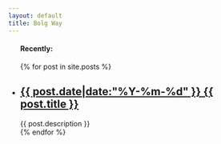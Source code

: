 ```yaml
---
layout: default
title: Bolg Way
---
```


<ul class="artical-list">
<h4>Recently:</h4>
{% for post in site.posts %}
    <li>
        <h2>
            <a href="{{ post.url }}">
            {{ post.date|date:"%Y-%m-%d" }} {{ post.title }}</a>
        </h2>
        <div class="title-desc">{{ post.description }}</div>
    </li>
{% endfor %}
</ul>
